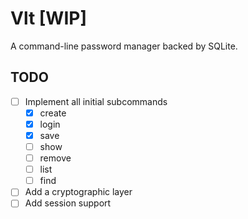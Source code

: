# Vlt [WIP]
A command-line password manager backed by SQLite.

## TODO

- [ ] Implement all initial subcommands
  - [x] create
  - [x] login
  - [x] save
  - [ ] show
  - [ ] remove
  - [ ] list
  - [ ] find
- [ ] Add a cryptographic layer
- [ ] Add session support
